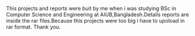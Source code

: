 This projects and reports were buit by me when i was studying BSc in Computer Science and Engineering at AIUB,Bangladesh.Details reports are inside the rar files.Because this projects were too big i have to upoload in rar format.
Thank you.
